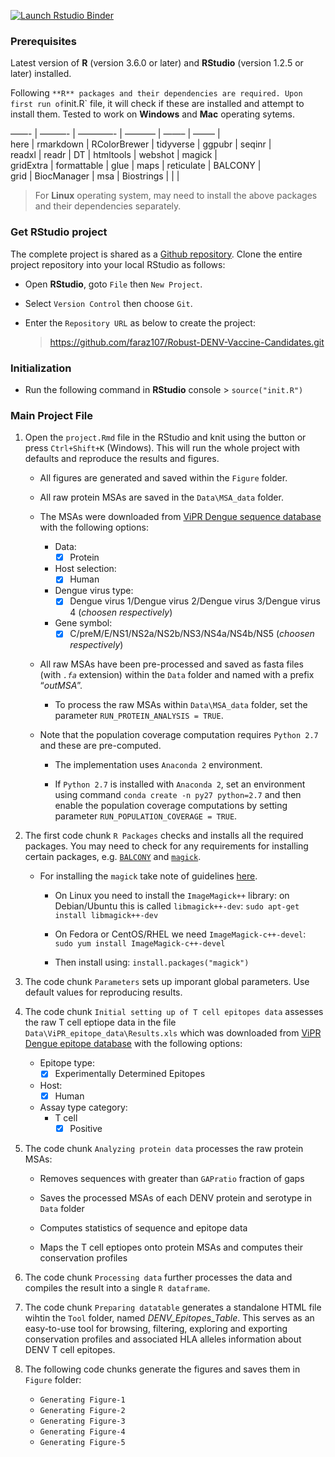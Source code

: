 <!-- badges: start -->

[![Launch Rstudio
Binder](http://mybinder.org/badge_logo.svg)](https://mybinder.org/v2/gh/faraz107/Robust-DENV-Vaccine-Candidates/master?urlpath=rstudio)
<!-- badges: end -->

### Prerequisites

Latest version of **R** (version 3.6.0 or later) and **RStudio**
(version 1.2.5 or later) installed.

Following
`**R** packages and their dependencies are required. Upon first run of`init.R\`
file, it will check if these are installed and attempt to install them.
Tested to work on **Windows** and **Mac** operating sytems.

——- | ———- | ————- | ———– | ——– | ——– |  
here | rmarkdown | RColorBrewer | tidyverse | ggpubr | seqinr |  
readxl | readr | DT | htmltools | webshot | magick |  
gridExtra | formattable | glue | maps | reticulate | BALCONY |  
grid | BiocManager | msa | Biostrings | | |

> For **Linux** operating system, may need to install the above packages
> and their dependencies separately.

### Get RStudio project

The complete project is shared as a [Github
repository](https://github.com/faraz107/Robust-DENV-Vaccine-Candidates).
Clone the entire project repository into your local RStudio as follows:

-   Open **RStudio**, goto `File` then `New Project`.
-   Select `Version Control` then choose `Git`.
-   Enter the `Repository URL` as below to create the project:

    > <a href="https://github.com/faraz107/Robust-DENV-Vaccine-Candidates.git" class="uri">https://github.com/faraz107/Robust-DENV-Vaccine-Candidates.git</a>

### Initialization

-   Run the following command in **RStudio** console &gt;
    `source("init.R")`

### Main Project File

1.  Open the `project.Rmd` file in the RStudio and knit using the button
    or press `Ctrl+Shift+K` (Windows). This will run the whole project
    with defaults and reproduce the results and figures.

    -   All figures are generated and saved within the `Figure` folder.

    -   All raw protein MSAs are saved in the `Data\MSA_data` folder.

    -   The MSAs were downloaded from [ViPR Dengue sequence
        database](https://www.viprbrc.org/brc/vipr_protein_search.spg?method=ShowCleanSearch&decorator=flavi_dengue)
        with the following options:

        -   Data:
            -   ☒ Protein
        -   Host selection:
            -   ☒ Human
        -   Dengue virus type:
            -   ☒ Dengue virus 1/Dengue virus 2/Dengue virus 3/Dengue
                virus 4 (*choosen respectively*)
        -   Gene symbol:
            -   ☒ C/preM/E/NS1/NS2a/NS2b/NS3/NS4a/NS4b/NS5 (*choosen
                respectively*)

    -   All raw MSAs have been pre-processed and saved as fasta files
        (with *`.fa`* extension) within the `Data` folder and named with
        a prefix “*outMSA*”.

        -   To process the raw MSAs within `Data\MSA_data` folder, set
            the parameter `RUN_PROTEIN_ANALYSIS = TRUE`.

    -   Note that the population coverage computation requires
        `Python 2.7` and these are pre-computed.

        -   The implementation uses `Anaconda 2` environment.

        -   If `Python 2.7` is installed with `Anaconda 2`, set an
            environment using command `conda create -n py27 python=2.7`
            and then enable the population coverage computations by
            setting parameter `RUN_POPULATION_COVERAGE = TRUE`.

2.  The first code chunk `R Packages` checks and installs all the
    required packages. You may need to check for any requirements for
    installing certain packages,
    e.g. [`BALCONY`](https://cran.r-project.org/web/packages/BALCONY/index.html)
    and
    [`magick`](https://cran.r-project.org/web/packages/magick/index.html).

    -   For installing the `magick` take note of guidelines
        [here](https://cran.r-project.org/web/packages/magick/vignettes/intro.html).

        -   On Linux you need to install the `ImageMagick++` library: on
            Debian/Ubuntu this is called `libmagick++-dev`:
            `sudo apt-get install libmagick++-dev`

        -   On Fedora or CentOS/RHEL we need `ImageMagick-c++-devel`:
            `sudo yum install ImageMagick-c++-devel`

        -   Then install using: `install.packages("magick")`

3.  The code chunk `Parameters` sets up imporant global parameters. Use
    default values for reproducing results.

4.  The code chunk `Initial setting up of T cell epitopes data` assesses
    the raw T cell eptiope data in the file
    `Data\ViPR_epitope_data\Results.xls` which was downloaded from [ViPR
    Dengue epitope
    database](https://www.viprbrc.org/brc/vipr_virusEpitope_search.spg?method=ShowCleanSearch&decorator=flavi_dengue)
    with the following options:

    -   Epitope type:
        -   ☒ Experimentally Determined Epitopes
    -   Host:
        -   ☒ Human
    -   Assay type category:
        -   T cell
            -   ☒ Positive

5.  The code chunk `Analyzing protein data` processes the raw protein
    MSAs:

    -   Removes sequences with greater than `GAPratio` fraction of gaps

    -   Saves the processed MSAs of each DENV protein and serotype in
        `Data` folder

    -   Computes statistics of sequence and epitope data

    -   Maps the T cell eptiopes onto protein MSAs and computes their
        conservation profiles

6.  The code chunk `Processing data` further processes the data and
    compiles the result into a single `R dataframe`.

7.  The code chunk `Preparing datatable` generates a standalone HTML
    file wihtin the `Tool` folder, named *DENV\_Epitopes\_Table*. This
    serves as an easy-to-use tool for browsing, filtering, exploring and
    exporting conservation profiles and associated HLA alleles
    information about DENV T cell epitopes.

8.  The following code chunks generate the figures and saves them in
    `Figure` folder:

    -   `Generating Figure-1`
    -   `Generating Figure-2`
    -   `Generating Figure-3`
    -   `Generating Figure-4`
    -   `Generating Figure-5`
